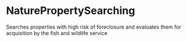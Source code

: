 # NaturePropertySearching
Searches properties with high risk of foreclosure and evaluates them for acquisition by the fish and wildlife service
